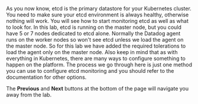 As you now know, etcd is the primary datastore for your Kubernetes cluster. You need to make sure your etcd environment is always healthy, otherwise nothing will work. You will see how to start monitoring etcd as well as what to look for. In this lab, etcd is running on the master node, but you could have 5 or 7 nodes dedicated to etcd alone. Normally the Datadog agent runs on the worker nodes so won't see etcd unless we load the agent on the master node. So for this lab we have added the required tolerations to load the agent only on the master node. Also keep in mind that as with everything in Kubernetes, there are many ways to configure something to happen on the platform. The process we go through here is just one method you can use to configure etcd monitoring and you should refer to the documentation for other options. 

The **Previous** and **Next** buttons at the bottom of the page will navigate you away from the lab. 